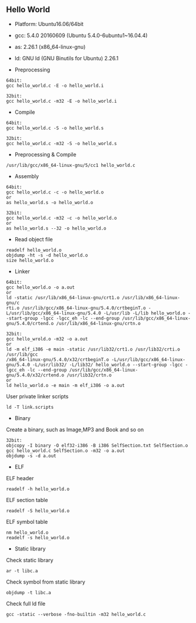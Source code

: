 Hello World
---------------------------------------------

* Platform: Ubuntu16.06/64bit
* gcc: 5.4.0 20160609 (Ubuntu 5.4.0-6ubuntu1~16.04.4)
* as: 2.26.1 (x86_64-linux-gnu)
* ld: GNU ld (GNU Binutils for Ubuntu) 2.26.1



* Preprocessing

```
64bit:
gcc hello_world.c -E -o hello_world.i

32bit:
gcc hello_world.c -m32 -E -o hello_world.i
```

* Compile

```
64bit:
gcc hello_world.c -S -o hello_world.s

32bit:
gcc hello_world.c -m32 -S -o hello_world.s
```

* Preprocessing & Compile

```
/usr/lib/gcc/x86_64-linux-gnu/5/cc1 hello_world.c 
```

* Assembly

```
64bit:
gcc hello_world.c -c -o hello_world.o
or
as hello_world.s -o hello_world.o

32bit:
gcc hello_world.c -m32 -c -o hello_world.o
or
as hello_world.s --32 -o hello_world.o
```

* Read object file

```
readelf hello_world.o
objdump -ht -s -d hello_world.o
size hello_world.o
```

* Linker

```
64bit:
gcc hello_world.o -o a.out
or
ld -static /usr/lib/x86_64-linux-gnu/crt1.o /usr/lib/x86_64-linux-gnu/c
rti.o /usr/lib/gcc/x86_64-linux-gnu/5.4.0/crtbeginT.o -L/usr/lib/gcc/x86_64-linux-gnu/5.4.0 -L/usr/lib -L/lib hello_world.o --start-group -lgcc -lgcc_eh -lc --end-group /usr/lib/gcc/x86_64-linux-gnu/5.4.0/crtend.o /usr/lib/x86_64-linux-gnu/crtn.o

32bit:
gcc hello_wrold.o -m32 -o a.out
or
ld -m elf_i386 -e main -static /usr/lib32/crt1.o /usr/lib32/crti.o /usr/lib/gcc
/x86_64-linux-gnu/5.4.0/x32/crtbeginT.o -L/usr/lib/gcc/x86_64-linux-gnu/5.4.0 -L/usr/lib32/ -L/lib32/ hello_world.o --start-group -lgcc -lgcc_eh -lc --end-group /usr/lib/gcc/x86_64-linux-gnu/5.4.0/x32/crtend.o /usr/lib32/crtn.o
or 
ld hello_world.o -e main -m elf_i386 -o a.out 
```

User private linker scripts
```
ld -T link.scripts
```

* Binary

Create a binary, such as Image,MP3 and Book and so on
  ```
32bit:
objcopy -I binary -O elf32-i386 -B i386 SelfSection.txt SelfSection.o
gcc hello_world.c SelfSection.o -m32 -o a.out
objdump -s -d a.out

  ```

* ELF

ELF header
```
readelf -h hello_world.o
```

ELF section table
```
readelf -S hello_world.o
```

ELF symbol table
```
nm hello_world.o
readelf -s hello_world.o
```

* Static library

Check static library
```
ar -t libc.a
```

Check symbol from static library
```
objdump -t libc.a
```

Check full ld file
```
gcc -static --verbose -fno-builtin -m32 hello_world.c
```
